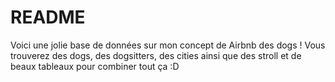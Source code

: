 # README

Voici une jolie base de données sur mon concept de Airbnb des dogs !
Vous trouverez des dogs, des dogsitters, des cities ainsi que des stroll et de beaux tableaux pour combiner tout ça :D
